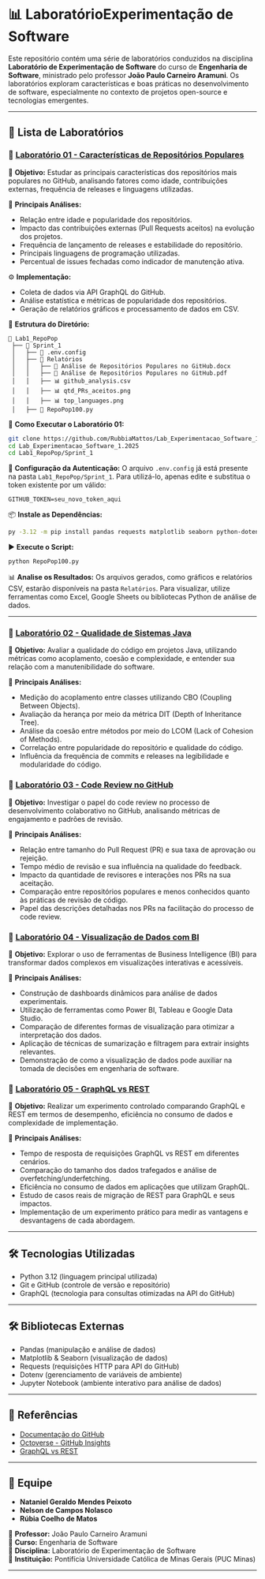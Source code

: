 # 📊 LaboratórioExperimentação de Software

Este repositório contém uma série de laboratórios conduzidos na disciplina **Laboratório de Experimentação de Software** do curso de **Engenharia de Software**, ministrado pelo professor **João Paulo Carneiro Aramuni**. Os laboratórios exploram características e boas práticas no desenvolvimento de software, especialmente no contexto de projetos open-source e tecnologias emergentes.

---

## 📌 Lista de Laboratórios

### 🔹 [Laboratório 01 - Características de Repositórios Populares](Documentos/LABORATÓRIO_01.pdf)

📌 **Objetivo:** Estudar as principais características dos repositórios mais populares no GitHub, analisando fatores como idade, contribuições externas, frequência de releases e linguagens utilizadas.

📂 **Principais Análises:**
- Relação entre idade e popularidade dos repositórios.
- Impacto das contribuições externas (Pull Requests aceitos) na evolução dos projetos.
- Frequência de lançamento de releases e estabilidade do repositório.
- Principais linguagens de programação utilizadas.
- Percentual de issues fechadas como indicador de manutenção ativa.

⚙️ **Implementação:**
- Coleta de dados via API GraphQL do GitHub.
- Análise estatística e métricas de popularidade dos repositórios.
- Geração de relatórios gráficos e processamento de dados em CSV.

📂 **Estrutura do Diretório:**
```
📂 Lab1_RepoPop
 ├── 📂 Sprint_1
 │   ├── 📜 .env.config
 │   ├── 📂 Relatórios
 │   │   ├── 📄 Análise de Repositórios Populares no GitHub.docx
 │   │   ├── 📄 Análise de Repositórios Populares no GitHub.pdf
 │   │   ├── 📊 github_analysis.csv
 │   │   ├── 📊 qtd_PRs_aceitos.png
 │   │   ├── 📊 top_languages.png
 │   ├── 🐍 RepoPop100.py
```

📌 **Como Executar o Laboratório 01:**
```sh
git clone https://github.com/RubbiaMattos/Lab_Experimentacao_Software_1.2025.git
cd Lab_Experimentacao_Software_1.2025
cd Lab1_RepoPop/Sprint_1
```

🔑 **Configuração da Autenticação:**
O arquivo `.env.config` já está presente na pasta `Lab1_RepoPop/Sprint_1`. Para utilizá-lo, apenas edite e substitua o token existente por um válido:
```env
GITHUB_TOKEN=seu_novo_token_aqui
```

📦 **Instale as Dependências:**
```sh
py -3.12 -m pip install pandas requests matplotlib seaborn python-dotenv
```

▶️ **Execute o Script:**
```sh
python RepoPop100.py
```

📊 **Analise os Resultados:**
Os arquivos gerados, como gráficos e relatórios CSV, estarão disponíveis na pasta `Relatórios`. Para visualizar, utilize ferramentas como Excel, Google Sheets ou bibliotecas Python de análise de dados.

---

### 🔹 [Laboratório 02 - Qualidade de Sistemas Java](Documentos/LABORATÓRIO_02.pdf)

📌 **Objetivo:** Avaliar a qualidade do código em projetos Java, utilizando métricas como acoplamento, coesão e complexidade, e entender sua relação com a manutenibilidade do software.

📂 **Principais Análises:**
- Medição do acoplamento entre classes utilizando CBO (Coupling Between Objects).
- Avaliação da herança por meio da métrica DIT (Depth of Inheritance Tree).
- Análise da coesão entre métodos por meio do LCOM (Lack of Cohesion of Methods).
- Correlação entre popularidade do repositório e qualidade do código.
- Influência da frequência de commits e releases na legibilidade e modularidade do código.

### 🔹 [Laboratório 03 - Code Review no GitHub](Documentos/LABORATÓRIO_03.pdf)

📌 **Objetivo:** Investigar o papel do code review no processo de desenvolvimento colaborativo no GitHub, analisando métricas de engajamento e padrões de revisão.

📂 **Principais Análises:**
- Relação entre tamanho do Pull Request (PR) e sua taxa de aprovação ou rejeição.
- Tempo médio de revisão e sua influência na qualidade do feedback.
- Impacto da quantidade de revisores e interações nos PRs na sua aceitação.
- Comparação entre repositórios populares e menos conhecidos quanto às práticas de revisão de código.
- Papel das descrições detalhadas nos PRs na facilitação do processo de code review.

### 🔹 [Laboratório 04 - Visualização de Dados com BI](Documentos/LABORATÓRIO_04.pdf)

📌 **Objetivo:** Explorar o uso de ferramentas de Business Intelligence (BI) para transformar dados complexos em visualizações interativas e acessíveis.

📂 **Principais Análises:**
- Construção de dashboards dinâmicos para análise de dados experimentais.
- Utilização de ferramentas como Power BI, Tableau e Google Data Studio.
- Comparação de diferentes formas de visualização para otimizar a interpretação dos dados.
- Aplicação de técnicas de sumarização e filtragem para extrair insights relevantes.
- Demonstração de como a visualização de dados pode auxiliar na tomada de decisões em engenharia de software.

### 🔹 [Laboratório 05 - GraphQL vs REST](Documentos/LABORATÓRIO_05.pdf)

📌 **Objetivo:** Realizar um experimento controlado comparando GraphQL e REST em termos de desempenho, eficiência no consumo de dados e complexidade de implementação.

📂 **Principais Análises:**
- Tempo de resposta de requisições GraphQL vs REST em diferentes cenários.
- Comparação do tamanho dos dados trafegados e análise de overfetching/underfetching.
- Eficiência no consumo de dados em aplicações que utilizam GraphQL.
- Estudo de casos reais de migração de REST para GraphQL e seus impactos.
- Implementação de um experimento prático para medir as vantagens e desvantagens de cada abordagem.

---

## 🛠️ Tecnologias Utilizadas
- Python 3.12 (linguagem principal utilizada)
- Git e GitHub (controle de versão e repositório)
- GraphQL (tecnologia para consultas otimizadas na API do GitHub)

---

## 🛠️ Bibliotecas Externas
- Pandas (manipulação e análise de dados)
- Matplotlib & Seaborn (visualização de dados)
- Requests (requisições HTTP para API do GitHub)
- Dotenv (gerenciamento de variáveis de ambiente)
- Jupyter Notebook (ambiente interativo para análise de dados)

---

## 📖 Referências
- [Documentação do GitHub](https://docs.github.com/pt)
- [Octoverse - GitHub Insights](https://octoverse.github.com/)
- [GraphQL vs REST](https://graphql.org/learn/)

---

## 👥 Equipe
- **Nataniel Geraldo Mendes Peixoto**  
- **Nelson de Campos Nolasco**  
- **Rúbia Coelho de Matos**  

📌 **Professor:** João Paulo Carneiro Aramuni  
📌 **Curso:** Engenharia de Software  
📌 **Disciplina:** Laboratório de Experimentação de Software  
📌 **Instituição:** Pontifícia Universidade Católica de Minas Gerais (PUC Minas)

---

